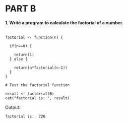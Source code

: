 # PART B

#### 1. Write a program to calculate the factorial of a number.

```{r}

factorial <- function(n) {
  
  if(n==0) {
    
    return(1)
  } else {
    
    return(n*factorial(n-1))
  }
}

# Test the factorial function

result <- factorial(6)
cat("factorial is: ", result)
```

Output:

```         
factorial is:  720
```
